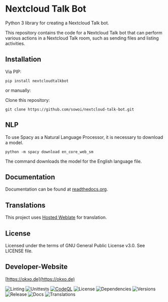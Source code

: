 # Nextcloud Talk Bot

Python 3 library for creating a Nextcloud Talk bot. 

This repository contains the code for a Nextcloud Talk bot that can perform various actions in a Nextcloud Talk room, such as sending files and listing activities.

## Installation

Via PIP:

```
pip install nextcloudtalkbot
```

or manually:

Clone this repository:

```
git clone https://github.com/sowoi/nextcloud-talk-bot.git
```

## NLP

To use Spacy as a Natural Language Processor, it is necessary to download a model.

```
python -m spacy download en_core_web_sm
```
The command downloads the model for the English language file. 


## Documentation

Documentation can be found at [readthedocs.org](https://nextcloud-talk-bot.readthedocs.io).

## Translations

This project uses [Hosted Weblate](https://hosted.weblate.org/engage/nextcloudtalkbot/) for translation.


## License

Licensed under the terms of GNU General Public License v3.0. See LICENSE file.


## Developer-Website

[https://okxo.de](https://okxo.de)


![Linting](https://github.com/sowoi/nextcloud-talk-bot//actions/workflows/python-lint.yml/badge.svg)
![Unittests](https://github.com/sowoi/nextcloud-talk-bot//actions/workflows/python-tox.yml/badge.svg)
[![CodeQL](https://github.com/sowoi/nextcloud-talk-bot/actions/workflows/github-code-scanning/codeql/badge.svg)](https://github.com/sowoi/nextcloud-talk-bot/actions/workflows/github-code-scanning/codeql)
![License](https://img.shields.io/pypi/l/nextcloudtalkbot?style=plastic)
![Dependencies](https://img.shields.io/librariesio/github/sowoi/nextcloud-talk-bot?style=plastic)
![Versions](https://img.shields.io/pypi/pyversions/nextcloudtalkbot?style=plastic)
![Release](https://img.shields.io/pypi/status/nextcloudtalkbot?style=plastic)
![Docs](https://readthedocs.org/projects/nextcloud-talk-bot/badge/?version=latest&style=plactic)
![Translations](https://hosted.weblate.org/widgets/nextcloudtalkbot/-/svg-badge.svg)
